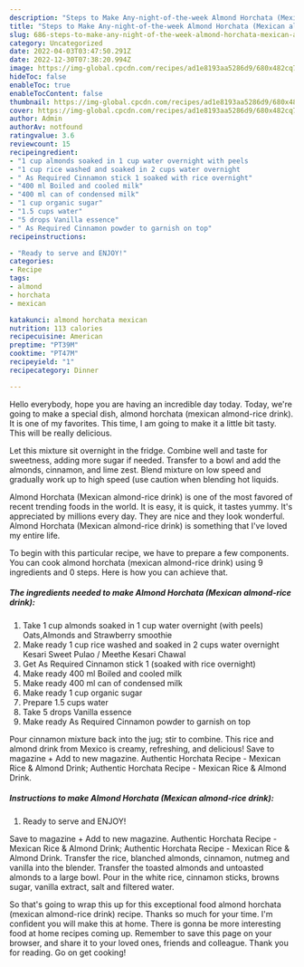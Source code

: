 ```yaml
---
description: "Steps to Make Any-night-of-the-week Almond Horchata (Mexican almond-rice drink)"
title: "Steps to Make Any-night-of-the-week Almond Horchata (Mexican almond-rice drink)"
slug: 686-steps-to-make-any-night-of-the-week-almond-horchata-mexican-almond-rice-drink
category: Uncategorized
date: 2022-04-03T03:47:50.291Z
date: 2022-12-30T07:38:20.994Z
image: https://img-global.cpcdn.com/recipes/ad1e8193aa5286d9/680x482cq70/almond-horchata-mexican-almond-rice-drink-recipe-main-photo.jpg
hideToc: false
enableToc: true
enableTocContent: false
thumbnail: https://img-global.cpcdn.com/recipes/ad1e8193aa5286d9/680x482cq70/almond-horchata-mexican-almond-rice-drink-recipe-main-photo.jpg
cover: https://img-global.cpcdn.com/recipes/ad1e8193aa5286d9/680x482cq70/almond-horchata-mexican-almond-rice-drink-recipe-main-photo.jpg
author: Admin
authorAv: notfound
ratingvalue: 3.6
reviewcount: 15
recipeingredient:
- "1 cup almonds soaked in 1 cup water overnight with peels                      OatsAlmonds and Strawberry smoothie"
- "1 cup rice washed and soaked in 2 cups water overnight                      Kesari Sweet Pulao  Meethe Kesari Chawal"
- " As Required Cinnamon stick 1 soaked with rice overnight"
- "400 ml Boiled and cooled milk"
- "400 ml can of condensed milk"
- "1 cup organic sugar"
- "1.5 cups water"
- "5 drops Vanilla essence"
- " As Required Cinnamon powder to garnish on top"
recipeinstructions:

- "Ready to serve and ENJOY!"
categories:
- Recipe
tags:
- almond
- horchata
- mexican

katakunci: almond horchata mexican 
nutrition: 113 calories
recipecuisine: American
preptime: "PT39M"
cooktime: "PT47M"
recipeyield: "1"
recipecategory: Dinner

---
```



Hello everybody, hope you are having an incredible day today. Today, we're going to make a special dish, almond horchata (mexican almond-rice drink). It is one of my favorites. This time, I am going to make it a little bit tasty. This will be really delicious.

Let this mixture sit overnight in the fridge. Combine well and taste for sweetness, adding more sugar if needed. Transfer to a bowl and add the almonds, cinnamon, and lime zest. Blend mixture on low speed and gradually work up to high speed (use caution when blending hot liquids.

Almond Horchata (Mexican almond-rice drink) is one of the most favored of recent trending foods in the world. It is easy, it is quick, it tastes yummy. It's appreciated by millions every day. They are nice and they look wonderful. Almond Horchata (Mexican almond-rice drink) is something that I've loved my entire life.


To begin with this particular recipe, we have to prepare a few components. You can cook almond horchata (mexican almond-rice drink) using 9 ingredients and 0 steps. Here is how you can achieve that.

<!--inarticleads1-->

##### The ingredients needed to make Almond Horchata (Mexican almond-rice drink):

1. Take 1 cup almonds soaked in 1 cup water overnight (with peels)                      Oats,Almonds and Strawberry smoothie
1. Make ready 1 cup rice washed and soaked in 2 cups water overnight                      Kesari Sweet Pulao / Meethe Kesari Chawal
1. Get  As Required Cinnamon stick 1 (soaked with rice overnight)
1. Make ready 400 ml Boiled and cooled milk
1. Make ready 400 ml can of condensed milk
1. Make ready 1 cup organic sugar
1. Prepare 1.5 cups water
1. Take 5 drops Vanilla essence
1. Make ready  As Required Cinnamon powder to garnish on top


Pour cinnamon mixture back into the jug; stir to combine. This rice and almond drink from Mexico is creamy, refreshing, and delicious! Save to magazine + Add to new magazine. Authentic Horchata Recipe - Mexican Rice &amp; Almond Drink; Authentic Horchata Recipe - Mexican Rice &amp; Almond Drink. 

<!--inarticleads2-->

##### Instructions to make Almond Horchata (Mexican almond-rice drink):


1. Ready to serve and ENJOY!

Save to magazine + Add to new magazine. Authentic Horchata Recipe - Mexican Rice &amp; Almond Drink; Authentic Horchata Recipe - Mexican Rice &amp; Almond Drink. Transfer the rice, blanched almonds, cinnamon, nutmeg and vanilla into the blender. Transfer the toasted almonds and untoasted almonds to a large bowl. Pour in the white rice, cinnamon sticks, browns sugar, vanilla extract, salt and filtered water. 

So that's going to wrap this up for this exceptional food almond horchata (mexican almond-rice drink) recipe. Thanks so much for your time. I'm confident you will make this at home. There is gonna be more interesting food at home recipes coming up. Remember to save this page on your browser, and share it to your loved ones, friends and colleague. Thank you for reading. Go on get cooking!
